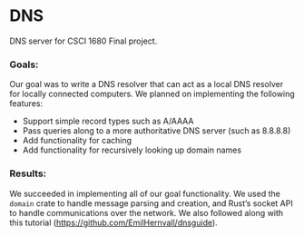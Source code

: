 # DNS

DNS server for CSCI 1680 Final project.

### Goals:

Our goal was to write a DNS resolver that can act as a local DNS resolver for locally connected computers. We planned on implementing the following features:
* Support simple record types such as A/AAAA
* Pass queries along to a more authoritative DNS server (such as 8.8.8.8)
* Add functionality for caching
* Add functionality for recursively looking up domain names


### Results:

We succeeded in implementing all of our goal functionality. We used the `domain` crate to handle message parsing and creation, and Rust’s socket API to handle communications over the network. We also followed along with this tutorial (https://github.com/EmilHernvall/dnsguide).
